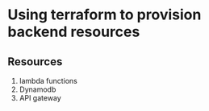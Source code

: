 # Using terraform to provision backend resources
## Resources
1. lambda functions
2. Dynamodb 
3. API gateway